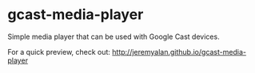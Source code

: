 gcast-media-player
==================

Simple media player that can be used with Google Cast devices.

For a quick preview, check out: http://jeremyalan.github.io/gcast-media-player
